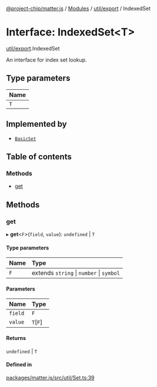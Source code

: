 [@project-chip/matter.js](../README.md) / [Modules](../modules.md) / [util/export](../modules/util_export.md) / IndexedSet

# Interface: IndexedSet\<T\>

[util/export](../modules/util_export.md).IndexedSet

An interface for index set lookup.

## Type parameters

| Name |
| :------ |
| `T` |

## Implemented by

- [`BasicSet`](../classes/util_export.BasicSet.md)

## Table of contents

### Methods

- [get](util_export.IndexedSet.md#get)

## Methods

### get

▸ **get**\<`F`\>(`field`, `value`): `undefined` \| `T`

#### Type parameters

| Name | Type |
| :------ | :------ |
| `F` | extends `string` \| `number` \| `symbol` |

#### Parameters

| Name | Type |
| :------ | :------ |
| `field` | `F` |
| `value` | `T`[`F`] |

#### Returns

`undefined` \| `T`

#### Defined in

[packages/matter.js/src/util/Set.ts:39](https://github.com/project-chip/matter.js/blob/c0d55745d5279e16fdfaa7d2c564daa31e19c627/packages/matter.js/src/util/Set.ts#L39)
